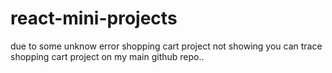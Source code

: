# react-mini-projects

due to some unknow error shopping cart project not showing you can trace shopping cart project on my main github repo..
 
